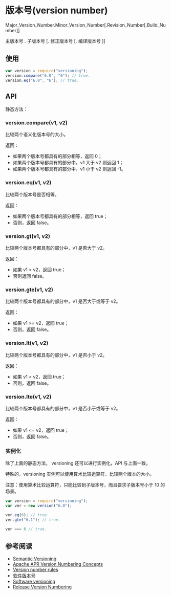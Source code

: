 
# 版本号(version number)

Major_Version_Number.Minor_Version_Number[.Revision_Number[.Build_Number]]

主版本号 . 子版本号 [. 修正版本号 [. 编译版本号 ]]

## 使用

```javascript
var version = require("versioning");
version.compare("6.0", "6"); // true.
version.eq("6.0", "6"); // true.
```

## API

静态方法：

### version.compare(v1, v2)

比较两个语义化版本号的大小。

返回：

* 如果两个版本号都具有的部分相等，返回 0；
* 如果两个版本号都具有的部分中，v1 大于 v2 则返回 1；
* 如果两个版本号都具有的部分中，v1 小于 v2 则返回 -1。


### version.eq(v1, v2)

比较两个版本号是否相等。

返回：

* 如果两个版本号都具有的部分相等，返回 true；
* 否则，返回 false。

### version.gt(v1, v2)

比较两个版本号都具有的部分中，v1 是否大于 v2。

返回：

* 如果 v1 > v2，返回 true；
* 否则返回 false。

### version.gte(v1, v2)

比较两个版本号都具有的部分中，v1 是否大于或等于 v2。

返回：

* 如果 v1 >= v2，返回 true；
* 否则，返回 false。

### version.lt(v1, v2)

比较两个版本号都具有的部分中，v1 是否小于 v2。

返回：

* 如果 v1 < v2，返回 true；
* 否则，返回 false。

### version.lte(v1, v2)

比较两个版本号都具有的部分中，v1 是否小于或等于 v2。

返回：

* 如果 v1 <= v2，返回 true；
* 否则，返回 false。

### 实例化

除了上面的静态方法， versioning 还可以进行实例化，API 与上面一致。

特殊的，versioning 实例可以使用算术比较运算符，比较两个版本的大小。

注意：使用算术比较运算符，只能比较到子版本号，而且要求子版本号小于 10 的场景。

```javascript
var version = require("versioning");
var ver = new version("6.0");

ver.eq(6); // true.
ver.gte("6.1"); // true.

ver === 6 // true.
```


## 参考阅读

* [Semantic Versioning](http://semver.org/)
* [Apache APR Version Numbering Concepts](http://apr.apache.org/versioning.html)
* [Version number rules](http://mojo.codehaus.org/versions-maven-plugin/version-rules.html)
* [软件版本号](http://zh.wikipedia.org/wiki/%E8%BB%9F%E4%BB%B6%E7%89%88%E6%9C%AC%E8%99%9F)
* [Software versioning](http://en.wikipedia.org/wiki/Software_versioning)
* [Release Version Numbering](http://openacs.org/doc/eng-standards-versioning.html)
